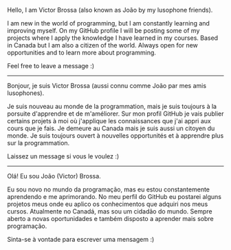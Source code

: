 Hello, I am Victor Brossa (also known as João by my lusophone friends).

I am new in the world of programming, but I am constantly learning and improving myself.
On my GitHub profile I will be posting some of my projects where I apply the knowledge I have learned in my courses.
Based in Canada but I am also a citizen of the world.
Always open for new opportunities and to learn more about programming.

Feel free to leave a message :)

------

Bonjour, je suis Victor Brossa (aussi connu comme João par mes amis lusophones).

Je suis nouveau au monde de la programmation, mais je suis toujours à la porsuite d'apprendre et de m'améliorer.
Sur mon profil GitHub je vais publier certains projets à moi où j'applique les connaissances que j'ai appri aux cours que je fais.
Je demeure au Canada mais je suis aussi un citoyen du monde.
Je suis toujours ouvert à nouvelles opportunités et à apprendre plus sur la programmation.

Laissez un message si vous le voulez :)

------

Olá! Eu sou João (Victor) Brossa.

Eu sou novo no mundo da programação, mas eu estou constantemente aprendendo e me aprimorando.
No meu perfil do GitHub eu postarei alguns projetos meus onde eu aplico os conhecimentos que adquiri nos meus cursos.
Atualmente no Canadá, mas sou um cidadão do mundo.
Sempre aberto a novas oportunidades e também disposto a aprender mais sobre programação.

Sinta-se à vontade para escrever uma mensagem :)
